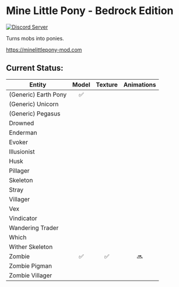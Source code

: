 # Mine Little Pony - Bedrock Edition

[![Discord Server](https://img.shields.io/discord/182490536119107584.svg?color=blueviolet)](https://discord.gg/HbJSFyu)

Turns mobs into ponies.

https://minelittlepony-mod.com

## Current Status:

| Entity               | Model | Texture | Animations |
|----------------------|:-----:|:-------:|:----------:|
| (Generic) Earth Pony | ✅     |         |            |
| (Generic) Unicorn    |       |         |            |
| (Generic) Pegasus    |       |         |            |
| Drowned              |       |         |            |
| Enderman             |       |         |            |
| Evoker               |       |         |            |
| Illusionist          |       |         |            |
| Husk                 |       |         |            |
| Pillager             |       |         |            |
| Skeleton             |       |         |            |
| Stray                |       |         |            |
| Villager             |       |         |            |
| Vex                  |       |         |            |
| Vindicator           |       |         |            |
| Wandering Trader     |       |         |            |
| Which                |       |         |            |
| Wither Skeleton      |       |         |            |
| Zombie               | ✅     | ✅       | 🔜         |
| Zombie Pigman        |       |         |            |
| Zombie Villager      |       |         |            |
